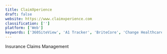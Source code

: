 ```yaml
---
title: ClaimXperience
draft: false 
website: https://www.claimxperience.com
classification: ['']
platform: ['Web']
keywords: ['360SiteView', 'A1 Tracker', 'BriteCore', 'Change Healthcare Office', 'ClaimCenter', 'ClaimScape', 'ClickClaims', 'CyberSource', 'HIPAA Claim Master', 'Insurity Claims Solutions', 'Pega Claims Management', 'QuickCap', 'Record360', 'SIMS Claims', 'Shift Technology', 'Snapsheet', 'Virtual Claims Adjuster', 'mobile claims']
---
```

Insurance Claims Management